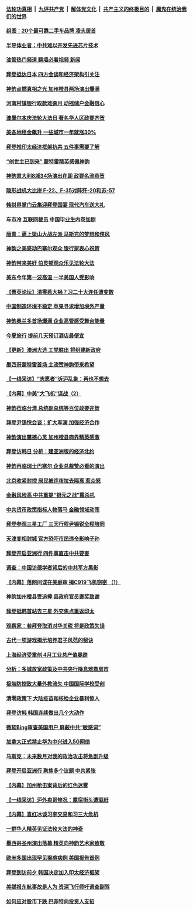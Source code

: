####  [法轮功真相](../../../../basic/blob/master/README.md?t=05231531) &nbsp;|&nbsp; [九评共产党](../../../../9ping.md/blob/master/README.md?t=05231531) &nbsp;|&nbsp; [解体党文化](../../../../jtdwh.md/blob/master/README.md?t=05231531)  &nbsp;|&nbsp; [共产主义的终极目的](../../../../gczydzjmd.md/blob/master/README.md?t=05231531) &nbsp;|&nbsp; [魔鬼在统治我们的世界](../../../../mgztzwmdsj.md/blob/master/README.md?t=05231531) 

#### [组图：20个最可靠二手车品牌 凌志居首](../pages/nf4514/n13738098.md?t=05231531) 

#### [半导体业者：中共难以开发先进芯片技术](../pages/nf4514/n13743079.md?t=05231531) 

#### [油管热门频道 翻墙必看视频 新闻](http://45.76.130.85:81/youtube.html?05231531)

#### [拜登抵达日本 四方会谈和经济架构引关注](../pages/nf4514/n13742788.md?t=05231531) 

#### [神韵点燃真相之光 加州橙县两场演出爆满](../pages/nf4514/n13742830.md?t=05231531) 

#### [河南村镇银行取款难逾月 动摇储户金融信心](../pages/nf4514/n13743006.md?t=05231531) 

#### [澳墨尔本庆法轮大法日 著名华人区政要齐贺](../pages/nf4514/n13742389.md?t=05231531) 

#### [美各地租金飙升 一些城市一年就涨30%](../pages/nf4514/n13743013.md?t=05231531) 

#### [拜登推印太经济框架抗共 五件事需要了解](../pages/nf4514/n13742522.md?t=05231531) 

#### [“创世主已到来” 蒙特雷精英感佩神韵](../pages/nf4514/n13742818.md?t=05231531) 

#### [神韵意大利8城34场演出在即 政要名流恭贺](../pages/nf4514/n13742862.md?t=05231531) 

#### [隐形战机大比拼 F-22、F-35对阵歼-20和苏-57](../pages/nf4514/n13730745.md?t=05231531) 

#### [韩财界掌门云集迎拜登国宴 现代汽车送大礼](../pages/nf4514/n13742913.md?t=05231531) 

#### [车市冷 互联网裁员 中国毕业生内卷加剧](../pages/nf4514/n13742607.md?t=05231531) 

#### [唐青：逼上梁山大战左派 马斯克的梦想和侠风](../pages/nf4514/n13742604.md?t=05231531) 

#### [神韵之美感动巴塞尔观众 银行家衷心祝贺](../pages/nf4514/n13742545.md?t=05231531) 

#### [神韵带来美好 伯灵顿观众乐见法轮大法](../pages/nf4514/n13742414.md?t=05231531) 

#### [美东今年第一波高温  一半美国人受影响](../pages/nf4514/n13742391.md?t=05231531) 

#### [【菁英论坛】清零惹大祸？习二十大连任遭变数](../pages/nf4514/n13742371.md?t=05231531) 

#### [中国制造环境不稳定 苹果寻求增加境外产量](../pages/nf4514/n13742351.md?t=05231531) 

#### [神韵奥兰多首场爆满 企业高管感受舞台能量](../pages/nf4514/n13742222.md?t=05231531) 

#### [今夏旅行 提前几天预订酒店最便宜](../pages/nf4514/n13742300.md?t=05231531) 

#### [【更新】澳洲大选 工党胜出 将组建新政府](../pages/nf4514/n13742149.md?t=05231531) 

#### [墨西哥蒙特雷首场 主流赞神韵带来希望](../pages/nf4514/n13742176.md?t=05231531) 

#### [【一线采访】“志愿者”诉沪乱象：再也不想去](../pages/nf4514/n13742250.md?t=05231531) 

#### [【内幕】中美“大飞机”谍战（2）](../pages/nf4514/n13742033.md?t=05231531) 

#### [神韵莅临台湾 总统副总统等百位政要迎贺](../pages/nf4514/n13741906.md?t=05231531) 

#### [拜登尹锡悦会谈：扩大军演 加强经济合作](../pages/nf4514/n13742175.md?t=05231531) 

#### [神韵​​​​演出震撼心灵 加州橙县商界精英感激](../pages/nf4514/n13742154.md?t=05231531) 

#### [拜登访韩日 分析：建亚洲版的经济北约](../pages/nf4514/n13741994.md?t=05231531) 

#### [神韵再临瑞士巴塞尔 企业总裁赞必看的演出](../pages/nf4514/n13742057.md?t=05231531) 

#### [北京收紧封控 居民被连夜拉去隔离 惹众怒](../pages/nf4514/n13741578.md?t=05231531) 

#### [金融风险高 中共重提“银元之战”露杀机](../pages/nf4514/n13742039.md?t=05231531) 

#### [中共货币政策指标人物落马 金融领域动荡](../pages/nf4514/n13741950.md?t=05231531) 

#### [拜登参观三星工厂 三天行程尹锡锐全程陪同](../pages/nf4514/n13741945.md?t=05231531) 

#### [天津变相封城 官方恐吓市民违令影响子孙](../pages/nf4514/n13741822.md?t=05231531) 

#### [拜登开启亚洲行 四件事直击中共要害](../pages/nf4514/n13741755.md?t=05231531) 

#### [调查：中国访德学者背后的中共军方黑影](../pages/nf4514/n13741472.md?t=05231531) 

#### [【内幕】落网间谍在美庭审 揭C919飞机窃密 （1）](../pages/nf4514/n13741269.md?t=05231531) 

#### [神韵加州橙县受追捧 县政府官员褒奖致谢](../pages/nf4514/n13741612.md?t=05231531) 

#### [拜登抵韩首站去三星 外交焦点重返印太](../pages/nf4514/n13741591.md?t=05231531) 

#### [观察家：若拜登取消对华关税 将是政策失误](../pages/nf4514/n13741274.md?t=05231531) 

#### [古代一项游戏揭示培养君子风范的秘诀](../pages/nf4514/n13740159.md?t=05231531) 

#### [上海经济受重创 4月工业总产值暴跌](../pages/nf4514/n13741423.md?t=05231531) 

#### [分析：多城放宽政策及中共央行降息难救房市](../pages/nf4514/n13741415.md?t=05231531) 

#### [极端防控致大量外教流失 中国国际学校受创](../pages/nf4514/n13741383.md?t=05231531) 

#### [清零政策下 大陆疫苗和核检企业暴利惊人](../pages/nf4514/n13741225.md?t=05231531) 

#### [拜登访韩 韩国连续做出几个大动作](../pages/nf4514/n13741304.md?t=05231531) 

#### [微软Bing审查美国用户 屏蔽中共“敏感词”](../pages/nf4514/n13741031.md?t=05231531) 

#### [加拿大正式禁止华为中兴进入5G网络](../pages/nf4514/n13741057.md?t=05231531) 

#### [马斯克：未来数月对我的政治攻击将急剧升级](../pages/nf4514/n13740174.md?t=05231531) 

#### [拜登开启亚洲行 聚焦多个议题 中共紧张](../pages/nf4514/n13740664.md?t=05231531) 

#### [【内幕】加州枪击案背后的红色迷雾](../pages/nf4514/n13740526.md?t=05231531) 

#### [【一线采访】沪外卖哥惨况：露宿街头遭驱赶](../pages/nf4514/n13739985.md?t=05231531) 

#### [【内幕】袁红冰谈习李交易和习三大危机](../pages/nf4514/n13740721.md?t=05231531) 

#### [一群华人精英见证法轮大法的神奇](../pages/nf4514/n13739102.md?t=05231531) 

#### [墨西哥圣州演出落幕 精英向神韵艺术家致敬](../pages/nf4514/n13740666.md?t=05231531) 

#### [欧洲多国出现罕见猴痘病例 美国报告首例](../pages/nf4514/n13740548.md?t=05231531) 

#### [拜登到访前夕 韩国决定加入印太经济框架](../pages/nf4514/n13740458.md?t=05231531) 

#### [美媒报东航事故是人为 资深飞行师吁调查副驾](../pages/nf4514/n13740449.md?t=05231531) 

#### [如何应对股市下跌 巴菲特向投资人支招](../pages/nf4514/n13740171.md?t=05231531) 

<img src='http://gfw-breaker.win/goodnews/indexes/nf4514.md' width='0px' height='0px'/>
